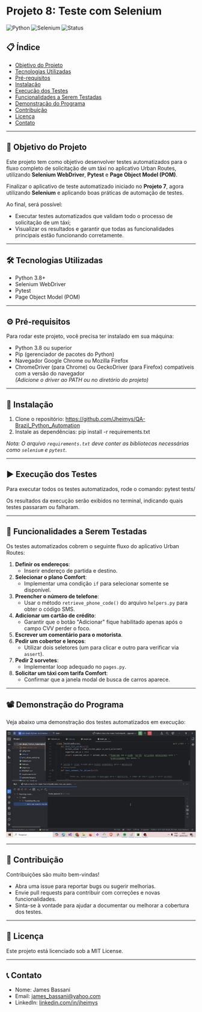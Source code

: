 # Projeto 8: Teste com Selenium

![Python](https://img.shields.io/badge/python-3.8-blue.svg)
![Selenium](https://img.shields.io/badge/selenium-webdriver-green.svg)
![Status](https://img.shields.io/badge/tests-passing-brightgreen)

## 📋 Índice
- [Objetivo do Projeto](#-objetivo-do-projeto)
- [Tecnologias Utilizadas](#-tecnologias-utilizadas)
- [Pré-requisitos](#-pré-requisitos)
- [Instalação](#-instalação)
- [Execução dos Testes](#-execução-dos-testes)
- [Funcionalidades a Serem Testadas](#-funcionalidades-a-serem-testadas)
- [Demonstração do Programa](#-demonstração-do-programa)
- [Contribuição](#-contribuição)
- [Licença](#-licença)
- [Contato](#-contato)

---

## 📌 Objetivo do Projeto

Este projeto tem como objetivo desenvolver testes automatizados para o fluxo completo de solicitação de um táxi no aplicativo Urban Routes, utilizando **Selenium WebDriver**, **Pytest** e **Page Object Model (POM)**.

Finalizar o aplicativo de teste automatizado iniciado no **Projeto 7**, agora utilizando **Selenium** e aplicando boas práticas de automação de testes.  

Ao final, será possível:
- Executar testes automatizados que validam todo o processo de solicitação de um táxi;
- Visualizar os resultados e garantir que todas as funcionalidades principais estão funcionando corretamente.

---

## 🛠 Tecnologias Utilizadas

- Python 3.8+
- Selenium WebDriver
- Pytest
- Page Object Model (POM)

---

## ⚙️ Pré-requisitos

Para rodar este projeto, você precisa ter instalado em sua máquina:

- Python 3.8 ou superior
- Pip (gerenciador de pacotes do Python)
- Navegador Google Chrome ou Mozilla Firefox
- ChromeDriver (para Chrome) ou GeckoDriver (para Firefox) compatíveis com a versão do navegador  
  *(Adicione o driver ao PATH ou no diretório do projeto)*

---

## 🚀 Instalação

1. Clone o repositório: https://github.com/Jheimys/QA-Brazil_Python_Automation
2. Instale as dependências: pip install -r requirements.txt
   
*Nota: O arquivo `requirements.txt` deve conter as bibliotecas necessárias como `selenium` e `pytest`.*

---

## ▶️ Execução dos Testes

Para executar todos os testes automatizados, rode o comando: pytest tests/


Os resultados da execução serão exibidos no terminal, indicando quais testes passaram ou falharam.

---

## 🚖 Funcionalidades a Serem Testadas

Os testes automatizados cobrem o seguinte fluxo do aplicativo Urban Routes:

1. **Definir os endereços**:
   - Inserir endereço de partida e destino.
2. **Selecionar o plano Comfort**:
   - Implementar uma condição `if` para selecionar somente se disponível.
3. **Preencher o número de telefone**:
   - Usar o método `retrieve_phone_code()` do arquivo `helpers.py` para obter o código SMS.
4. **Adicionar um cartão de crédito**:
   - Garantir que o botão "Adicionar" fique habilitado apenas após o campo CVV perder o foco.
5. **Escrever um comentário para o motorista**.
6. **Pedir um cobertor e lenços**:
   - Utilizar dois seletores (um para clicar e outro para verificar via `assert`).
7. **Pedir 2 sorvetes**:
   - Implementar loop adequado no `pages.py`.
8. **Solicitar um táxi com tarifa Comfort**:
   - Confirmar que a janela modal de busca de carros aparece.

---

## 📽 Demonstração do Programa

Veja abaixo uma demonstração dos testes automatizados em execução:

![Demonstração](https://github.com/Jheimys/assets/blob/master/spfinal.gif)

---

## 🤝 Contribuição

Contribuições são muito bem-vindas!  

- Abra uma issue para reportar bugs ou sugerir melhorias.
- Envie pull requests para contribuir com correções e novas funcionalidades.
- Sinta-se à vontade para ajudar a documentar ou melhorar a cobertura dos testes.

---

## 📄 Licença

Este projeto está licenciado sob a MIT License.

---

## 📞 Contato

- Nome: James Bassani 
- Email: james_bassani@yahoo.com  
- LinkedIn: [linkedin.com/in/jheimys](https://linkedin.com/in/jheimys)






